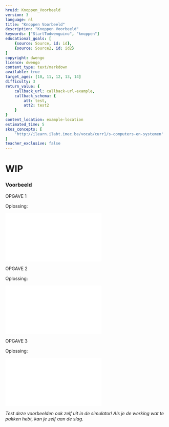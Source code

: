 ```yaml
---
hruid: Knoppen_Voorbeeld
version: 3
language: nl
title: "Knoppen Voorbeeld"
description: "Knoppen Voorbeeld"
keywords: ["StartTodwenguino", "knoppen"]
educational_goals: [
    {source: Source, id: id}, 
    {source: Source2, id: id2}
]
copyright: dwengo
licence: dwengo
content_type: text/markdown
available: true
target_ages: [10, 11, 12, 13, 14]
difficulty: 3
return_value: {
    callback_url: callback-url-example,
    callback_schema: {
        att: test,
        att2: test2
    }
}
content_location: example-location
estimated_time: 5
skos_concepts: [
    'http://ilearn.ilabt.imec.be/vocab/curr1/s-computers-en-systemen'
]
teacher_exclusive: false
---
```

# WIP
### Voorbeeld

OPGAVE 1




Oplossing:

![](@blockly/blocks.xml)




OPGAVE 2



Oplossing:

![](@blockly/blocks.xml)




OPGAVE 3



Oplossing:

![](@blockly/blocks.xml)




*Test deze voorbeelden ook zelf uit in de simulator! Als je de werking wat te pakken hebt, kan je zelf aan de slag.*